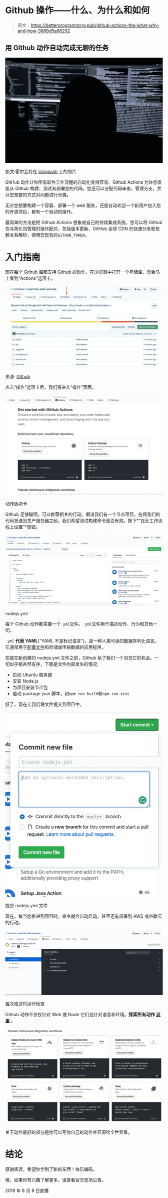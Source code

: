 # Github 操作——什么、为什么和如何

> 原文：<https://betterprogramming.pub/github-actions-the-what-why-and-how-3868d5a86292>

## 用 Github 动作自动完成无聊的任务

![](img/b75f455bdf01c1511fff666bb0d1deba.png)

凯文·霍尔瓦特在 [Unsplash](https://unsplash.com?utm_source=medium&utm_medium=referral) 上的照片

GitHub 动作让你所有软件工作流程的自动化变得容易。Github Actions 允许您直接从 Github 构建、测试和部署您的代码。您还可以分配代码审查，管理分支，并以您想要的方式对问题进行分类。

无论您想要构建一个容器、部署一个 web 服务，还是自动欢迎一个新用户加入您的开源项目，都有一个自动的操作。

最简单的方法是把 Github Actions 想象成自己的持续集成系统。您可以将 Github 包与简化包管理的操作配对，包括版本更新、GitHub 全球 CDN 的快速分发和依赖关系解析，使用您现有的`GITHUB_TOKEN`。

# 入门指南

现在每个 Github 库都支持 Github 的动作。在浏览器中打开一个存储库，您会马上看到“Actions”选项卡。

![](img/b8d9b09a1dc2158d06c0b831d17b4d80.png)

来源: [Github](https://github.com/indreklasn/react-fire-auth-example)

点击“操作”选项卡后，我们将进入“操作”页面。

![](img/803f5254ce2a3f0fe94c94d4644e2ad6.png)

动作选项卡

Github 足够聪明，可以推荐相关的行动。假设我们有一个节点项目，在将我们的代码发送到生产服务器之前，我们希望测试构建命令是否有效。按下*“在此工作流程上设置”*按钮。

![](img/b914d6116126be58a3c7d6ff6ec20849.png)

nodejs.yml

每个 Github 动作都需要一个`.yml`文件。`.yml`文件用于描述动作、行为和其他一切。

`.yml` **代表 YAML**(“YAML 不是标记语言”)，是一种人类可读的数据序列化语言。它通常用于[配置文件](https://en.wikipedia.org/wiki/Configuration_file)和存储或传输数据的应用程序。

在提交新创建的 nodejs.yml 文件之前，Github 给了我们一个浏览它的机会。一切似乎都井然有序，下面是文件内部发生的情况:

*   启动 Ubuntu 服务器
*   安装 Node.js
*   为项目安装节点包
*   启动 package.json 脚本，如`npm run build`和`npm run test`

好了，现在让我们将文件提交到项目中。

![](img/7609b16e3b9b4a80b20b3d170f28204b.png)

提交 nodejs.yml 文件

现在，每当您推进到项目时，命令就会自动启动。甚至还有部署到 AWS 或谷歌云的行动。

![](img/1a13a544668edd3e3c723d95a6b3bc6a.png)

每次推送时运行检查

Github 动作不仅仅针对 Web 或 Node 它们也针对语言和环境。**探索所有动作** [**这里**](https://github.com/marketplace?type=actions) 。

![](img/f5f86d992ea0f136877f441b0c680fe4.png)

关于动作最好的部分是你可以写你自己的动作并开源给全世界看。

# 结论

感谢阅读，希望你学到了新的东西！快乐编码。

哦，如果你有兴趣了解更多，请查看官方现场公告。

2019 年 8 月 8 日直播